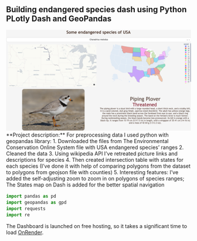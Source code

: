 ## Building endangered species dash using Python PLotly Dash and GeoPandas
<img src="images/dash_thumbnail.png?raw=true"/>
**Project description:** For preprocessing data I used python with geopandas library:
1. Downloaded the files from The Environmental Conservation Online System file
with USA endangered species’ ranges
2. Cleaned the data
3. Using wikipedia API I’ve retreated picture links and descriptions for species
4. Then created intersection table with states for each species (I’ve done it with help of
comparing polygons from the dataset to polygons from geojson file with counties)
5. Interesting features: I’ve added the self-adjusting zoom to zoom in on polygons of
species ranges; The States map on Dash is added for the better spatial navigation

```python
import pandas as pd
import geopandas as gpd
import requests
import re
```

The Dashboard is launched on free hosting, so it takes a significant time to load [OnRender](https://us-endangered-species-1.onrender.com).
